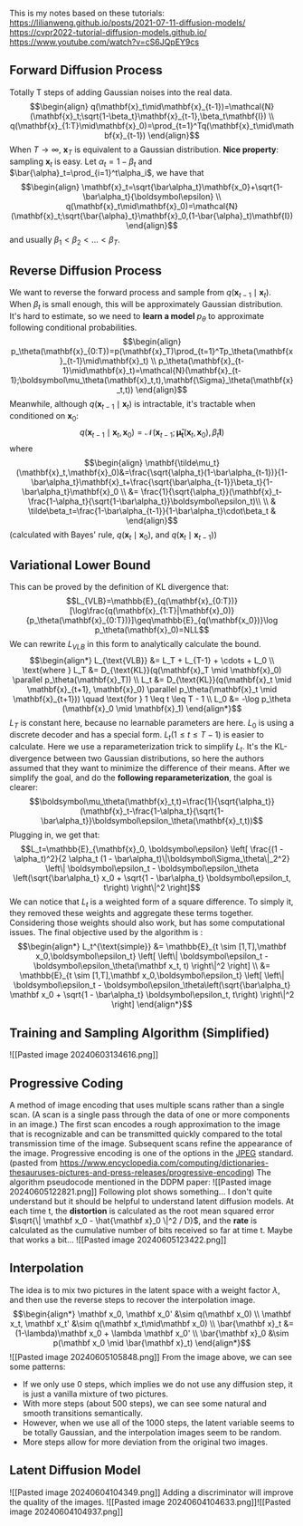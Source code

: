 This is my notes based on these tutorials:
https://lilianweng.github.io/posts/2021-07-11-diffusion-models/
https://cvpr2022-tutorial-diffusion-models.github.io/
https://www.youtube.com/watch?v=cS6JQpEY9cs
## Forward Diffusion Process
Totally T steps of adding Gaussian noises into the real data.
$$\begin{align}
q(\mathbf{x}_t\mid\mathbf{x}_{t-1})=\mathcal{N}(\mathbf{x}_t;\sqrt{1-\beta_t}\mathbf{x}_{t-1},\beta_t\mathbf{I}) \\
q(\mathbf{x}_{1:T}\mid\mathbf{x}_0)=\prod_{t=1}^Tq(\mathbf{x}_t\mid\mathbf{x}_{t-1})
\end{align}$$
When $T\rightarrow\infty$, $\mathbf{x}_T$ is equivalent to a Gaussian distribution.
**Nice property**: sampling $\mathbf{x}_t$ is easy. Let $\alpha_t=1-\beta_t$ and $\bar{\alpha}_t=\prod_{i=1}^t\alpha_i$, we have that$$\begin{align}
\mathbf{x}_t=\sqrt{\bar\alpha_t}\mathbf{x_0}+\sqrt{1-\bar\alpha_t}{\boldsymbol\epsilon} \\
q(\mathbf{x}_t\mid\mathbf{x}_0)=\mathcal{N}(\mathbf{x}_t;\sqrt{\bar{\alpha}_t}\mathbf{x}_0,(1-\bar{\alpha}_t)\mathbf{I})
\end{align}$$ and usually $\beta_1<\beta_2<\ldots<\beta_T$.

## Reverse Diffusion Process
We want to reverse the forward process and sample from $q(\mathbf{x}_{t-1}\mid\mathbf{x}_t)$. When $\beta_t$ is small enough, this will be approximately Gaussian distribution.
It's hard to estimate, so we need to **learn a model** $p_\theta$ to approximate following conditional probabilities. $$\begin{align}
p_\theta(\mathbf{x}_{0:T})=p(\mathbf{x}_T)\prod_{t=1}^Tp_\theta(\mathbf{x}_{t-1}\mid\mathbf{x}_t) \\ 
p_\theta(\mathbf{x}_{t-1}\mid\mathbf{x}_t)=\mathcal{N}(\mathbf{x}_{t-1};\boldsymbol\mu_\theta(\mathbf{x}_t,t),\mathbf{\Sigma}_\theta(\mathbf{x}_t,t))
\end{align}$$
Meanwhile, although $q(\mathbf{x}_{t-1}\mid\mathbf{x}_t)$ is intractable, it's tractable when conditioned on $\mathbf{x}_0$:
$$q(\mathbf{x}_{t-1}\mid\mathbf{x}_t,\mathbf{x}_0)=\mathcal{N}(\mathbf{x}_{t-1};\boldsymbol{\tilde\mu_t}(\mathbf{x}_t,\mathbf{x}_0),\tilde\beta_t\mathbf{I})$$
where $$\begin{align}
\mathbf{\tilde\mu_t}(\mathbf{x}_t,\mathbf{x}_0)&=\frac{\sqrt{\alpha_t}(1-\bar\alpha_{t-1})}{1-\bar\alpha_t}\mathbf{x}_t+\frac{\sqrt{\bar\alpha_{t-1}}\beta_t}{1-\bar\alpha_t}\mathbf{x}_0 \\
&= \frac{1}{\sqrt{\alpha_t}}(\mathbf{x}_t-\frac{1-\alpha_t}{\sqrt{1-\bar\alpha_t}}\boldsymbol\epsilon_t)\\
\\
& \tilde\beta_t=\frac{1-\bar\alpha_{t-1}}{1-\bar\alpha_t}\cdot\beta_t &
\end{align}$$ (calculated with Bayes' rule, $q(\mathbf{x}_t\mid\mathbf{x}_0)$, and $q(\mathbf{x}_t\mid\mathbf{x}_{t-1})$)

## Variational Lower Bound
This can be proved by the definition of KL divergence that:
$$L_{VLB}=\mathbb{E}_{q(\mathbf{x}_{0:T})}[\log\frac{q(\mathbf{x}_{1:T}|\mathbf{x}_0)}{p_\theta(\mathbf{x}_{0:T})}]\geq\mathbb{E}_{q(\mathbf{x_0})}\log p_\theta(\mathbf{x}_0)=NLL$$
We can rewrite $L_{VLB}$ in this form to analytically calculate the bound.
$$\begin{align*} L_{\text{VLB}} &= L_T + L_{T-1} + \cdots + L_0 \\ \text{where } L_T &= D_{\text{KL}}(q(\mathbf{x}_T \mid \mathbf{x}_0) \parallel p_\theta(\mathbf{x}_T)) \\ L_t &= D_{\text{KL}}(q(\mathbf{x}_t \mid \mathbf{x}_{t+1}, \mathbf{x}_0) \parallel p_\theta(\mathbf{x}_t \mid \mathbf{x}_{t+1})) \quad \text{for } 1 \leq t \leq T - 1 \\ L_0 &= -\log p_\theta (\mathbf{x}_0 \mid \mathbf{x}_1) \end{align*}$$
$L_T$ is constant here, because no learnable parameters are here. $L_0$ is using a discrete decoder and has a special form. $L_t (1 \leq t \leq T - 1)$ is easier to calculate.
Here we use a reparameterization trick to simplify $L_t$. It's the KL-divergence between two Gaussian distributions, so here the authors assumed that they want to minimize the difference of their means. After we simplify the goal, and do the **following reparameterization**, the goal is clearer:
$$\boldsymbol\mu_\theta(\mathbf{x}_t,t)=\frac{1}{\sqrt{\alpha_t}}(\mathbf{x}_t-\frac{1-\alpha_t}{\sqrt{1-\bar\alpha_t}}\boldsymbol\epsilon_\theta(\mathbf{x}_t,t))$$
Plugging in, we get that:
$$L_t=\mathbb{E}_{\mathbf{x}_0, \boldsymbol\epsilon} \left[ \frac{(1 - \alpha_t)^2}{2 \alpha_t (1 - \bar\alpha_t)\|\boldsymbol\Sigma_\theta\|_2^2} \left\| \boldsymbol\epsilon_t - \boldsymbol\epsilon_\theta \left(\sqrt{\bar\alpha_t} x_0 + \sqrt{1 - \bar\alpha_t} \boldsymbol\epsilon_t, t\right) \right\|^2 \right]$$
We can notice that $L_t$ is a weighted form of a square difference. To simply it, they removed these weights and aggregate these terms together. Considering those weights should also work, but has some computational issues.
The final objective used by the algorithm is :$$\begin{align*} L_t^{\text{simple}} &= \mathbb{E}_{t \sim [1,T],\mathbf x_0,\boldsymbol\epsilon_t} \left[ \left\| \boldsymbol\epsilon_t - \boldsymbol\epsilon_\theta(\mathbf x_t, t) \right\|^2 \right] \\ &= \mathbb{E}_{t \sim [1,T],\mathbf x_0,\boldsymbol\epsilon_t} \left[ \left\| \boldsymbol\epsilon_t - \boldsymbol\epsilon_\theta\left(\sqrt{\bar\alpha_t} \mathbf x_0 + \sqrt{1 - \bar\alpha_t} \boldsymbol\epsilon_t, t\right) \right\|^2 \right] \end{align*}$$
## Training and Sampling Algorithm (Simplified)
![[Pasted image 20240603134616.png]]
## Progressive Coding
A method of image encoding that uses multiple scans rather than a single scan. (A scan is a single pass through the data of one or more components in an image.) The first scan encodes a rough approximation to the image that is recognizable and can be transmitted quickly compared to the total transmission time of the image. Subsequent scans refine the appearance of the image. Progressive encoding is one of the options in the [JPEG](https://www.encyclopedia.com/science-and-technology/computers-and-electrical-engineering/computers-and-computing/jpeg#1O11JPEG) standard. (pasted from https://www.encyclopedia.com/computing/dictionaries-thesauruses-pictures-and-press-releases/progressive-encoding)
The algorithm pseudocode mentioned in the DDPM paper:
![[Pasted image 20240605122821.png]]
Following plot shows something... I don't quite understand but it should be helpful to understand latent diffusion models. 
At each time t, the **distortion** is calculated as the root mean squared error $\sqrt{\| \mathbf x_0 - \hat{\mathbf x}_0 \|^2 / D}$, and the **rate** is calculated as the cumulative number of bits received so far at time t.
Maybe that works a bit...
![[Pasted image 20240605123422.png]]

## Interpolation
The idea is to mix two pictures in the latent space with a weight factor $\lambda$, and then use the reverse steps to recover the interpolation image.
$$\begin{align*}
\mathbf x_0, \mathbf x_0' &\sim q(\mathbf x_0) \\
\mathbf x_t, \mathbf x_t' &\sim q(\mathbf x_t\mid\mathbf x_0) \\
\bar{\mathbf x}_t &= (1-\lambda)\mathbf x_0 + \lambda \mathbf x_0' \\
\bar{\mathbf x}_0 &\sim p(\mathbf x_0 \mid \bar{\mathbf x}_t)
\end{align*}$$
![[Pasted image 20240605105848.png]]
From the image above, we can see some patterns:
- If we only use 0 steps, which implies we do not use any diffusion step, it is just a vanilla mixture of two pictures. 
- With more steps (about 500 steps), we can see some natural and smooth transitions semantically. 
- However, when we use all of the 1000 steps, the latent variable seems to be totally Gaussian, and the interpolation images seem to be random. 
- More steps allow for more deviation from the original two images.
## Latent Diffusion Model
![[Pasted image 20240604104349.png]]
Adding a discriminator will improve the quality of the images.
![[Pasted image 20240604104633.png]]![[Pasted image 20240604104937.png]]